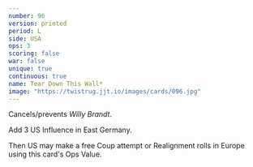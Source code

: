```yaml
---
number: 96
version: printed
period: L
side: USA
ops: 3
scoring: false
war: false
unique: true
continuous: true
name: Tear Down This Wall*
image: "https://twistrug.jjt.io/images/cards/096.jpg"
---
```

Cancels/prevents *Willy Brandt*.

Add 3 US Influence in East Germany.

Then US may make a free Coup attempt or Realignment rolls in Europe using this card's Ops Value.

